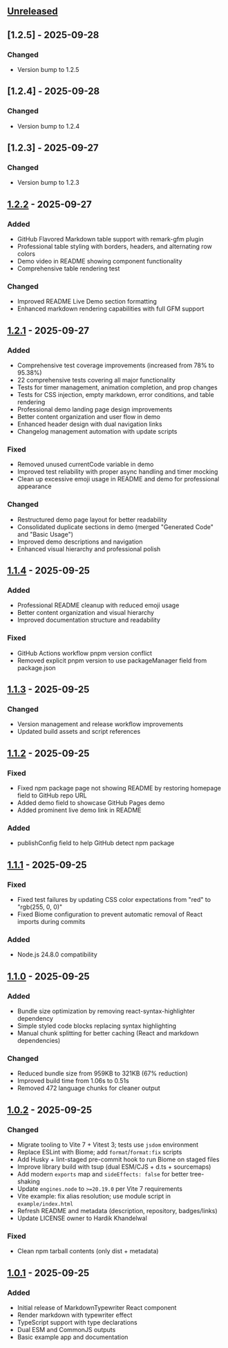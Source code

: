## [Unreleased]

## [1.2.5] - 2025-09-28

### Changed
- Version bump to 1.2.5


## [1.2.4] - 2025-09-28

### Changed
- Version bump to 1.2.4


## [1.2.3] - 2025-09-27

### Changed
- Version bump to 1.2.3


## [1.2.2] - 2025-09-27

### Added
- GitHub Flavored Markdown table support with remark-gfm plugin
- Professional table styling with borders, headers, and alternating row colors
- Demo video in README showing component functionality
- Comprehensive table rendering test

### Changed
- Improved README Live Demo section formatting
- Enhanced markdown rendering capabilities with full GFM support

## [1.2.1] - 2025-09-27

### Added
- Comprehensive test coverage improvements (increased from 78% to 95.38%)
- 22 comprehensive tests covering all major functionality
- Tests for timer management, animation completion, and prop changes
- Tests for CSS injection, empty markdown, error conditions, and table rendering
- Professional demo landing page design improvements
- Better content organization and user flow in demo
- Enhanced header design with dual navigation links
- Changelog management automation with update scripts

### Fixed
- Removed unused currentCode variable in demo
- Improved test reliability with proper async handling and timer mocking
- Clean up excessive emoji usage in README and demo for professional appearance

### Changed
- Restructured demo page layout for better readability
- Consolidated duplicate sections in demo (merged "Generated Code" and "Basic Usage")
- Improved demo descriptions and navigation
- Enhanced visual hierarchy and professional polish

## [1.1.4] - 2025-09-25

### Added
- Professional README cleanup with reduced emoji usage
- Better content organization and visual hierarchy
- Improved documentation structure and readability

### Fixed
- GitHub Actions workflow pnpm version conflict
- Removed explicit pnpm version to use packageManager field from package.json

## [1.1.3] - 2025-09-25

### Changed
- Version management and release workflow improvements
- Updated build assets and script references

## [1.1.2] - 2025-09-25

### Fixed
- Fixed npm package page not showing README by restoring homepage field to GitHub repo URL
- Added demo field to showcase GitHub Pages demo
- Added prominent live demo link in README

### Added
- publishConfig field to help GitHub detect npm package

## [1.1.1] - 2025-09-25

### Fixed
- Fixed test failures by updating CSS color expectations from "red" to "rgb(255, 0, 0)"
- Fixed Biome configuration to prevent automatic removal of React imports during commits

### Added
- Node.js 24.8.0 compatibility

## [1.1.0] - 2025-09-25

### Added
- Bundle size optimization by removing react-syntax-highlighter dependency
- Simple styled code blocks replacing syntax highlighting
- Manual chunk splitting for better caching (React and markdown dependencies)

### Changed
- Reduced bundle size from 959KB to 321KB (67% reduction)
- Improved build time from 1.06s to 0.51s
- Removed 472 language chunks for cleaner output

## [1.0.2] - 2025-09-25

### Changed
- Migrate tooling to Vite 7 + Vitest 3; tests use `jsdom` environment
- Replace ESLint with Biome; add `format`/`format:fix` scripts
- Add Husky + lint-staged pre-commit hook to run Biome on staged files
- Improve library build with tsup (dual ESM/CJS + d.ts + sourcemaps)
- Add modern `exports` map and `sideEffects: false` for better tree-shaking
- Update `engines.node` to `>=20.19.0` per Vite 7 requirements
- Vite example: fix alias resolution; use module script in `example/index.html`
- Refresh README and metadata (description, repository, badges/links)
- Update LICENSE owner to Hardik Khandelwal

### Fixed
- Clean npm tarball contents (only dist + metadata)

## [1.0.1] - 2025-09-25

### Added
- Initial release of MarkdownTypewriter React component
- Render markdown with typewriter effect
- TypeScript support with type declarations
- Dual ESM and CommonJS outputs
- Basic example app and documentation

[Unreleased]: https://github.com/Hardik500/markdown-typewriter-react/compare/v1.2.2...HEAD
[1.2.2]: https://github.com/Hardik500/markdown-typewriter-react/compare/v1.2.1...v1.2.2
[1.2.1]: https://github.com/Hardik500/markdown-typewriter-react/compare/v1.1.4...v1.2.1
[1.1.4]: https://github.com/Hardik500/markdown-typewriter-react/compare/v1.1.3...v1.1.4
[1.1.3]: https://github.com/Hardik500/markdown-typewriter-react/compare/v1.1.2...v1.1.3
[1.1.2]: https://github.com/Hardik500/markdown-typewriter-react/compare/v1.1.1...v1.1.2
[1.1.1]: https://github.com/Hardik500/markdown-typewriter-react/compare/v1.1.0...v1.1.1
[1.1.0]: https://github.com/Hardik500/markdown-typewriter-react/compare/v1.0.2...v1.1.0
[1.0.2]: https://github.com/Hardik500/markdown-typewriter-react/compare/v1.0.1...v1.0.2
[1.0.1]: https://github.com/Hardik500/markdown-typewriter-react/releases/tag/v1.0.1
